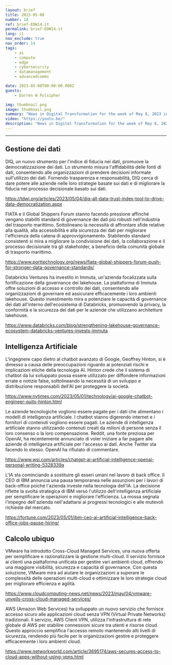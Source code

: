```yaml
---
layout: brief
title: 2023-05-08
number: 14
ref: brief-EDW14-it
permalink: brief-EDW14-it
lang: it
nav_exclude: true
nav_order: 14
tags:
    - ai
    - compute
    - edge
    - cybersecurity
    - datamanagement
    - advancedcomms

date: 2023-05-08T00:00:00.000Z
guests:
    - Darren W Pulsipher

img: thumbnail.png
image: thumbnail.png
summary: "News in Digital Transformation for the week of May 8, 2023 including "
video: "https://youtu.be/"
description: "News in Digital Transformation for the week of May 8, 2023 including "
---
```






---

## Gestione dei dati

DIQ, un nuovo strumento per l'indice di fiducia nei dati, promuove la democratizzazione dei dati. Lo strumento misura l'affidabilità delle fonti di dati, consentendo alle organizzazioni di prendere decisioni informate sull'utilizzo dei dati. Fornendo trasparenza e responsabilità, DIQ cerca di dare potere alle aziende nelle loro strategie basate sui dati e di migliorare la fiducia nel processo decisionale basato sui dati.

[https://tdwi.org/articles/2023/05/04/diq-all-data-trust-index-tool-to-drive-data-democratization.aspx](https://tdwi.org/articles/2023/05/04/diq-all-data-trust-index-tool-to-drive-data-democratization.aspx)

FIATA e il Global Shippers Forum stanno facendo pressione affinché vengano stabiliti standard di governance dei dati più robusti nell'industria del trasporto marittimo. Sottolineano la necessità di affrontare sfide relative alla qualità, alla accessibilità e alla sicurezza dei dati per migliorare l'efficienza della catena di approvvigionamento. Stabilendo standard consistenti si mira a migliorare la condivisione dei dati, la collaborazione e il processo decisionale tra gli stakeholder, a beneficio della comunità globale di trasporto marittimo.

[https://www.porttechnology.org/news/fiata-global-shippers-forum-push-for-stronger-data-governance-standards/](https://www.porttechnology.org/news/fiata-global-shippers-forum-push-for-stronger-data-governance-standards/)

Databricks Ventures ha investito in Immuta, un'azienda focalizzata sulla fortificazione della governance dei lakehouse. La piattaforma di Immuta offre soluzioni di accesso e controllo dei dati, consentendo alle organizzazioni di governare ed assicurare efficacemente i loro ambienti lakehouse. Questo investimento mira a potenziare le capacità di governance dei dati all'interno dell'ecosistema di Databricks, promuovendo la privacy, la conformità e la sicurezza dei dati per le aziende che utilizzano architetture lakehouse.

[https://www.databricks.com/blog/strengthening-lakehouse-governance-ecosystem-databricks-ventures-invests-immuta](https://www.databricks.com/blog/strengthening-lakehouse-governance-ecosystem-databricks-ventures-invests-immuta)

## Intelligenza Artificiale

L'ingegnere capo dietro al chatbot avanzato di Google, Geoffrey Hinton, si è dimesso a causa delle preoccupazioni riguardo ai potenziali rischi e implicazioni etiche della tecnologia AI. Hinton crede che il sistema di chatbot da lui sviluppato possa essere utilizzato per diffondere informazioni errate e notizie false, sottolineando la necessità di un sviluppo e distribuzione responsabili dell'AI per proteggere la società.

[https://www.nytimes.com/2023/05/01/technology/ai-google-chatbot-engineer-quits-hinton.html](https://www.nytimes.com/2023/05/01/technology/ai-google-chatbot-engineer-quits-hinton.html)

Le aziende tecnologiche vogliono essere pagate per i dati che alimentano i modelli di intelligenza artificiale. I chatbot stanno digerendo internet e i fornitori di contenuti vogliono essere pagati. Le aziende di intelligenza artificiale stanno utilizzando contenuti creati da milioni di persone senza il loro consenso o la loro compensazione. Reddit, una fonte preziosa per OpenAI, ha recentemente annunciato di voler iniziare a far pagare alle aziende di intelligenza artificiale per l'accesso ai dati. Anche Twitter sta facendo lo stesso. OpenAI ha rifiutato di commentare.

[https://www.wsj.com/articles/chatgpt-ai-artificial-intelligence-openai-personal-writing-5328339a](https://www.wsj.com/articles/chatgpt-ai-artificial-intelligence-openai-personal-writing-5328339a)

L'IA sta cominciando a sostituire gli esseri umani nel lavoro di back office. Il CEO di IBM annuncia una pausa temporanea nelle assunzioni per i lavori di back-office poiché l'azienda investe nella tecnologia dell'IA. La decisione riflette la svolta strategica di IBM verso l'utilizzo dell'intelligenza artificiale per semplificare le operazioni e migliorare l'efficienza. La mossa segnala l'impegno dell'azienda nell'adattarsi ai progressi tecnologici e alle mutevoli richieste del mercato.

[https://fortune.com/2023/05/01/ibm-ceo-ai-artificial-intelligence-back-office-jobs-pause-hiring/](https://fortune.com/2023/05/01/ibm-ceo-ai-artificial-intelligence-back-office-jobs-pause-hiring/)

## Calcolo ubiquo

VMware ha introdotto Cross-Cloud Managed Services, una nuova offerta per semplificare e razionalizzare la gestione multi-cloud. Il servizio fornisce ai clienti una piattaforma unificata per gestire vari ambienti cloud, offrendo una maggiore visibilità, sicurezza e capacità di governance. Con questa soluzione, VMware mira ad aiutare le organizzazioni a superare le complessità delle operazioni multi-cloud e ottimizzare le loro strategie cloud per migliorare efficienza e agilità.

[https://www.cloudcomputing-news.net/news/2023/may/04/vmware-unveils-cross-cloud-managed-services/](https://www.cloudcomputing-news.net/news/2023/may/04/vmware-unveils-cross-cloud-managed-services/)

AWS (Amazon Web Services) ha sviluppato un nuovo servizio che fornisce accesso sicuro alle applicazioni cloud senza VPN (Virtual Private Networks) tradizionali. Il servizio, AWS Client VPN, utilizza l'infrastruttura di rete globale di AWS per stabilire connessioni sicure tra utenti e risorse cloud. Questo approccio semplifica l'accesso remoto mantenendo alti livelli di sicurezza, rendendo più facile per le organizzazioni gestire e proteggere efficacemente i loro ambienti cloud.

[https://www.networkworld.com/article/3695174/aws-secures-access-to-cloud-apps-without-using-vpns.html](https://www.networkworld.com/article/3695174/aws-secures-access-to-cloud-apps-without-using-vpns.html)



